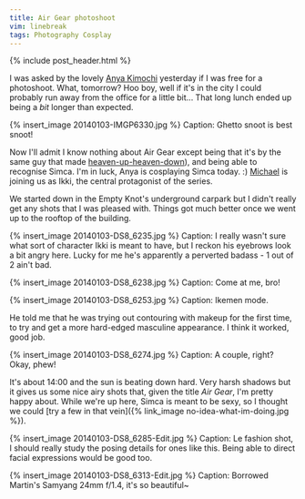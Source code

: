 ```yaml
---
title: Air Gear photoshoot
vim: linebreak
tags: Photography Cosplay
---
```


{% include post_header.html %}

I was asked by the lovely [Anya Kimochi](https://www.facebook.com/AnyaKimochi) yesterday if I was free for a photoshoot. What, tomorrow? Hoo boy, well if it's in the city I could probably run away from the office for a little bit... That long lunch ended up being a *bit* longer than expected.

{% insert_image 20140103-IMGP6330.jpg %}
Caption: Ghetto snoot is best snoot!

Now I'll admit I know nothing about Air Gear except being that it's by the same guy that made [heaven-up-heaven-down](http://en.wikipedia.org/wiki/Tenjho_Tenge)), and being able to recognise Simca. I'm in luck, Anya is cosplaying Simca today. :) [Michael](https://www.facebook.com/myuki3) is joining us as Ikki, the central protagonist of the series.

We started down in the Empty Knot's underground carpark but I didn't really get any shots that I was pleased with. Things got much better once we went up to the rooftop of the building.

{% insert_image 20140103-DS8_6235.jpg %}
Caption: I really wasn't sure what sort of character Ikki is meant to have, but I reckon his eyebrows look a bit angry here. Lucky for me he's apparently a perverted badass - 1 out of 2 ain't bad.

{% insert_image 20140103-DS8_6238.jpg %}
Caption: Come at me, bro!

{% insert_image 20140103-DS8_6253.jpg %}
Caption: Ikemen mode.

He told me that he was trying out contouring with makeup for the first time, to try and get a more hard-edged masculine appearance. I think it worked, good job.

{% insert_image 20140103-DS8_6274.jpg %}
Caption: A couple, right? Okay, phew!

It's about 14:00 and the sun is beating down hard. Very harsh shadows but it gives us some nice airy shots that, given the title *Air Gear*, I'm pretty happy about. While we're up here, Simca is meant to be sexy, so I thought we could [try a few in that vein]({% link_image no-idea-what-im-doing.jpg %}).

{% insert_image 20140103-DS8_6285-Edit.jpg %}
Caption: Le fashion shot, I should really study the posing details for ones like this. Being able to direct facial expressions would be good too.

{% insert_image 20140103-DS8_6313-Edit.jpg %}
Caption: Borrowed Martin's Samyang 24mm f/1.4, it's so beautiful~
